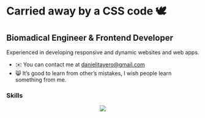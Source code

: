 <div>
 
# Carried away by a CSS code 🕊️


Biomadical Engineer & Frontend Developer
-----------------------------------------

Experienced in developing responsive and dynamic websites and web apps. 

* ✉️ You can contact me at [danielitayero@gmail.com](mailto:danielitayero@gmail.com)
* 😸 It’s good to learn from other’s mistakes, I wish people learn something from me.


### Skills

<p align="center" class="background: red">
  <a href="https://skillicons.dev">
    <img src="https://skillicons.dev/icons?i=git,css,html,js,ts,react,nextjs,vite" />
  </a>
</p>

</div>

